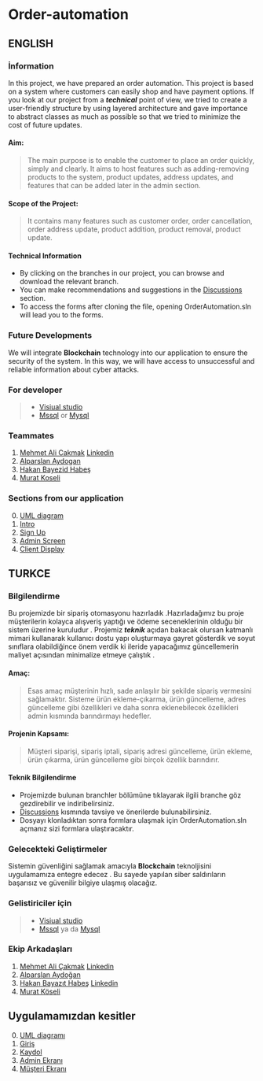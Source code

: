 # Order-automation
## ENGLISH
### İnformation
In this project, we have prepared an order automation. This project is based on a system where customers can easily shop and have payment options. If you look at our project from a ***technical*** point of view, we tried to create a user-friendly structure by using layered architecture and gave importance to abstract classes as much as possible so that we tried to minimize the cost of future updates.

#### **Aim:**
> The main purpose is to enable the customer to place an order quickly, simply and clearly. It aims to host features such as adding-removing products to the system, product updates, address updates, and features that can be added later in the admin section.

#### **Scope of the Project:**
>It contains many features such as customer order, order cancellation, order address update, product addition, product removal, product update.

#### Technical Information
+ By clicking on the branches in our project, you can browse and download the relevant branch.
+ You can make recommendations and suggestions in the [Discussions](https://github.com/mehmet5643/OrderAutomation/discussions) section.
+ To access the forms after cloning the file, opening OrderAutomation.sln will lead you to the forms.

### Future Developments
We will integrate **Blockchain** technology into our application to ensure the security of the system. In this way, we will have access to unsuccessful and reliable information about cyber attacks.

### For developer
> + [Visiual studio](https://visualstudio.microsoft.com/tr/downloads/) 
> + [Mssql](https://www.microsoft.com/tr-tr/sql-server/sql-server-downloads) or [Mysql](https://dev.mysql.com/downloads/installer/)



### Teammates
1. [Mehmet Ali Cakmak](https://github.com/mehmet5643)     [Linkedin](https://www.linkedin.com/in/mehmet-ali-%C3%A7akmak-82a1211b9/)
2. [Alparslan Aydogan](https://github.com/Alparslan524)
3. [Hakan Bayezid Habeş](https://github.com/HakanBayazitHabes)
4. [Murat Koseli](https://github.com/MuratKoseli)

### Sections from our application
 
0. [UML diagram](https://user-images.githubusercontent.com/79807829/147414459-bd5406cd-d457-471a-9b31-0a057df7c28d.png)
1. [Intro](https://user-images.githubusercontent.com/79807829/147410791-faa4f7ef-d54a-4a0c-a74f-83b31508205e.png)
2. [Sign Up](https://user-images.githubusercontent.com/79807829/147410803-8c74c8e7-0979-4a19-a324-1a43287d107e.png)
3. [Admin Screen](https://user-images.githubusercontent.com/79807829/147410784-7a18b14d-ec13-4581-8ce2-2968f3dc6772.png)
4. [Client Display](https://user-images.githubusercontent.com/79807829/147410774-f4f295d2-4f39-4c67-8ee1-816ed64440c9.png)

## TURKCE
### Bilgilendirme
Bu projemizde bir sipariş otomasyonu hazırladık .Hazırladağımız bu proje müşterilerin kolayca alışveriş yaptığı ve  ödeme seceneklerinin olduğu bir sistem üzerine kuruludur . Projemiz ***teknik*** açıdan bakacak olursan katmanlı mimari kullanarak kullanıcı dostu yapı oluşturmaya gayret gösterdik ve soyut sınıflara olabildiğince önem verdik ki ileride yapacağımız güncellemerin maliyet açısından minimalize etmeye çalıştık . 

#### **Amaç:** 
> Esas amaç müşterinin hızlı, sade anlaşılır bir şekilde sipariş vermesini sağlamaktır. Sisteme ürün ekleme-çıkarma, ürün güncelleme, adres güncelleme gibi özellikleri ve daha sonra eklenebilecek özellikleri admin kısmında barındırmayı hedefler.

#### **Projenin Kapsamı:** 
>Müşteri siparişi, sipariş iptali, sipariş adresi güncelleme, ürün ekleme, ürün çıkarma, ürün güncelleme gibi birçok özellik barındırır.

#### Teknik Bilgilendirme
+ Projemizde bulunan branchler bölümüne tıklayarak ilgili branche  göz gezdirebilir ve indiribelirsiniz.
+ [Discussions](https://github.com/mehmet5643/OrderAutomation/discussions) kısmında tavsiye ve önerilerde bulunabilirsiniz.
+ Dosyayı klonladıktan sonra formlara ulaşmak için OrderAutomation.sln açmanız sizi formlara ulaştıracaktır.

### Gelecekteki Geliştirmeler
Sistemin güvenliğini sağlamak amacıyla **Blockchain** teknoljisini uygulamamıza entegre edecez . Bu sayede yapılan siber saldırıların başarısız ve güvenilir bilgiye ulaşmış olacağız.

### Gelistiriciler için
> + [Visiual studio](https://visualstudio.microsoft.com/tr/downloads/) 
> + [Mssql](https://www.microsoft.com/tr-tr/sql-server/sql-server-downloads) ya da [Mysql](https://dev.mysql.com/downloads/installer/)




### Ekip Arkadaşları
1. [Mehmet Ali Çakmak](https://github.com/mehmet5643) [Linkedin](https://www.linkedin.com/in/mehmet-ali-%C3%A7akmak-82a1211b9/)
2. [Alparslan Aydoğan](https://github.com/Alparslan524)
3. [Hakan Bayazıt Habeş](https://github.com/HakanBayazitHabes) [Linkedin](https://www.linkedin.com/in/hakan-bayaz%C4%B1t-habe%C5%9F-157844221/)
4. [Murat Köseli](https://github.com/MuratKoseli)

## Uygulamamızdan kesitler
 
0.  [UML diagramı](https://user-images.githubusercontent.com/79807829/147414459-bd5406cd-d457-471a-9b31-0a057df7c28d.png)
1.  [Giriş](https://user-images.githubusercontent.com/79807829/147410791-faa4f7ef-d54a-4a0c-a74f-83b31508205e.png)
2.  [Kaydol](https://user-images.githubusercontent.com/79807829/147410803-8c74c8e7-0979-4a19-a324-1a43287d107e.png)
3.  [Admin Ekranı](https://user-images.githubusercontent.com/79807829/147410784-7a18b14d-ec13-4581-8ce2-2968f3dc6772.png)
4.  [Müşteri Ekranı](https://user-images.githubusercontent.com/79807829/147410774-f4f295d2-4f39-4c67-8ee1-816ed64440c9.png)

